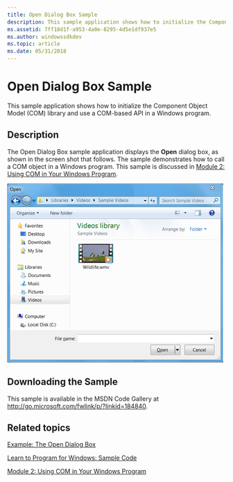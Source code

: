 ```yaml
---
title: Open Dialog Box Sample
description: This sample application shows how to initialize the Component Object Model (COM) library and use a COM-based API in a Windows program.
ms.assetid: 7ff18d1f-a953-4a0e-8295-4d5e1df937e5
ms.author: windowssdkdev
ms.topic: article
ms.date: 05/31/2018
---
```


# Open Dialog Box Sample

This sample application shows how to initialize the Component Object Model (COM) library and use a COM-based API in a Windows program.

## Description

The Open Dialog Box sample application displays the **Open** dialog box, as shown in the screen shot that follows. The sample demonstrates how to call a COM object in a Windows program. This sample is discussed in [Module 2: Using COM in Your Windows Program](module-2--using-com-in-your-windows-program.md).

![screen shot showing the open dialog box.](images/fileopen01.png)

## Downloading the Sample

This sample is available in the MSDN Code Gallery at <http://go.microsoft.com/fwlink/p/?linkid=184840>.

## Related topics

<dl> <dt>

[Example: The Open Dialog Box](example--the-open-dialog-box.md)
</dt> <dt>

[Learn to Program for Windows: Sample Code](learn-to-program-for-windows--sample-code.md)
</dt> <dt>

[Module 2: Using COM in Your Windows Program](module-2--using-com-in-your-windows-program.md)
</dt> </dl>

 

 




